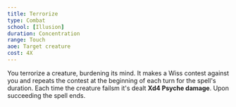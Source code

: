 ```yaml
---
title: Terrorize
type: Combat
school: [Illusion]
duration: Concentration
range: Touch
aoe: Target creature
cost: 4X
---
```

You terrorize a creature, burdening its mind. It makes a Wiss contest against you and repeats the contest at the beginning of each turn for the spell's duration. Each time the creature failsm it's dealt **Xd4 Psyche damage**. Upon succeeding the spell ends.
